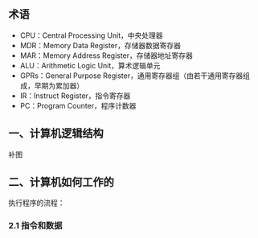 ## 术语

- CPU：Central Processing Unit，中央处理器
- MDR：Memory Data Register，存储器数据寄存器
- MAR：Memory Address Register，存储器地址寄存器
- ALU：Arithmetic Logic Unit，算术逻辑单元
- GPRs：General Purpose Register，通用寄存器组（由若干通用寄存器组成，早期为累加器）
- IR：Instruct Register，指令寄存器
- PC：Program Counter，程序计数器

## 一、计算机逻辑结构

补图

## 二、计算机如何工作的

执行程序的流程：

### 2.1 指令和数据